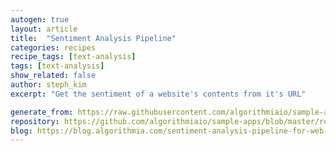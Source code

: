 ```yaml
---
autogen: true
layout: article
title:  "Sentiment Analysis Pipeline"
categories: recipes
recipe_tags: [text-analysis]
tags: [text-analysis]
show_related: false
author: steph_kim
excerpt: "Get the sentiment of a website's contents from it's URL"

generate_from: https://raw.githubusercontent.com/algorithmiaio/sample-apps/master/recipes/url_sentiment_analysis/README.md
repository: https://github.com/algorithmiaio/sample-apps/blob/master/recipes/url_sentiment_analysis/
blog: https://blog.algorithmia.com/sentiment-analysis-pipeline-for-web-scraping/
---
```

